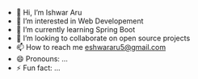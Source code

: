 - 👋 Hi, I’m Ishwar Aru
- 👀 I’m interested in Web Developement
- 🌱 I’m currently learning Spring Boot
- 💞️ I’m looking to collaborate on open source projects
- 📫 How to reach me eshwararu5@gmail.com 
- 😄 Pronouns: ...
- ⚡ Fun fact: ...

<!---
Ishwar56789/Ishwar56789 is a ✨ special ✨ repository because its `README.md` (this file) appears on your GitHub profile.
You can click the Preview link to take a look at your changes.
--->
